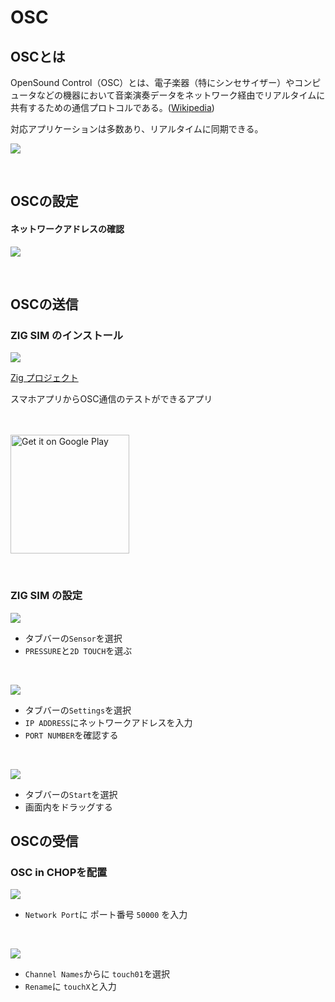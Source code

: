 # OSC

## OSCとは

OpenSound Control（OSC）とは、電子楽器（特にシンセサイザー）やコンピュータなどの機器において音楽演奏データをネットワーク経由でリアルタイムに共有するための通信プロトコルである。([Wikipedia](https://ja.wikipedia.org/wiki/OpenSound_Control))


対応アプリケーションは多数あり、リアルタイムに同期できる。

![](img/osc.png)


&nbsp;
&nbsp;

## OSCの設定

#### ネットワークアドレスの確認

![](img/ipadress.png)

&nbsp;
&nbsp;



## OSCの送信

### ZIG SIM のインストール

![](img/zigsim.png)

[Zig プロジェクト](https://zig-project.com/)


スマホアプリからOSC通信のテストができるアプリ

　<a href="https://apps.apple.com/jp/app/zig-sim/id1112909974"><img src="img/btn_appstore.png" alt=""></a>

<a href="https://play.google.com/store/apps/details?id=com.oneten.drive.zig_sim&pcampaignid=MKT-Other-global-all-co-prtnr-py-PartBadge-Mar2515-1"><img width="190" alt="Get it on Google Play" src="https://play.google.com/intl/en_us/badges/images/generic/en_badge_web_generic.png"></a>



&nbsp;
&nbsp;

### ZIG SIM の設定


![](img/zig1.png)

* タブバーの`Sensor`を選択
* `PRESSURE`と`2D TOUCH`を選ぶ 

&nbsp;


![](img/zig2.png)

* タブバーの`Settings`を選択
* `IP ADDRESS`にネットワークアドレスを入力
* `PORT NUMBER`を確認する 

&nbsp;

![](img/zig2.png)

* タブバーの`Start`を選択
* 画面内をドラッグする


## OSCの受信

### OSC in CHOPを配置

![](img/oscin.png)

* `Network Port`に ポート番号 `50000` を入力

&nbsp;

![](img/oscin2.png)

* `Channel Names`からに `touch01`を選択
* `Rename`に `touchX`と入力


&nbsp;
&nbsp;